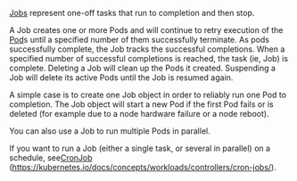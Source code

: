 [Jobs](https://kubernetes.io/docs/concepts/workloads/controllers/job/) represent one-off tasks that run to completion and then stop.

A Job creates one or more Pods and will continue to retry execution of the [Pod](../Pod.md)s until a specified number of them successfully terminate. As pods successfully complete, the Job tracks the successful completions. When a specified number of successful completions is reached, the task (ie, Job) is complete. Deleting a Job will clean up the Pods it created. Suspending a Job will delete its active Pods until the Job is resumed again.

A simple case is to create one Job object in order to reliably run one Pod to completion. The Job object will start a new Pod if the first Pod fails or is deleted (for example due to a node hardware failure or a node reboot).

You can also use a Job to run multiple Pods in parallel.

If you want to run a Job (either a single task, or several in parallel) on a schedule, see[CronJob](CronJob.md) (https://kubernetes.io/docs/concepts/workloads/controllers/cron-jobs/).
